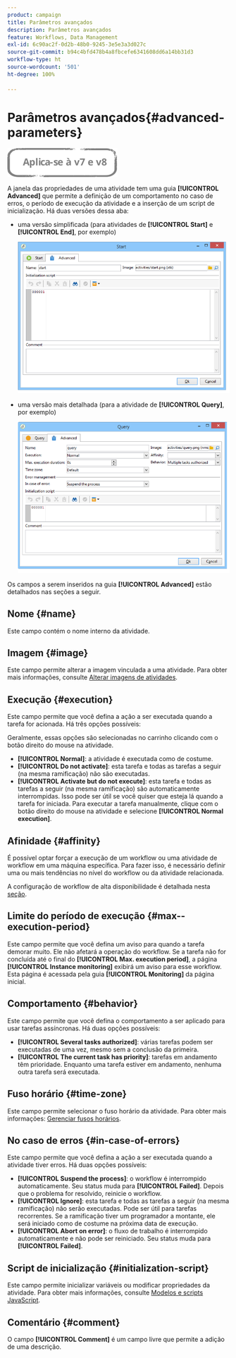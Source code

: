 ```yaml
---
product: campaign
title: Parâmetros avançados
description: Parâmetros avançados
feature: Workflows, Data Management
exl-id: 6c90ac2f-0d2b-48b0-9245-3e5e3a3d027c
source-git-commit: b94c4bfd478b4a8fbcefe6341608dd6a14bb31d3
workflow-type: ht
source-wordcount: '501'
ht-degree: 100%

---
```


# Parâmetros avançados{#advanced-parameters}

![](../../assets/common.svg)

A janela das propriedades de uma atividade tem uma guia **[!UICONTROL Advanced]** que permite a definição de um comportamento no caso de erros, o período de execução da atividade e a inserção de um script de inicialização. Há duas versões dessa aba:

* uma versão simplificada (para atividades de **[!UICONTROL Start]** e **[!UICONTROL End]**, por exemplo)

   ![](assets/wf-advanced-basic.png)

* uma versão mais detalhada (para a atividade de **[!UICONTROL Query]**, por exemplo)

   ![](assets/wf-advanced-full.png)

Os campos a serem inseridos na guia **[!UICONTROL Advanced]** estão detalhados nas seções a seguir.

## Nome {#name}

Este campo contém o nome interno da atividade.

## Imagem {#image}

Este campo permite alterar a imagem vinculada a uma atividade. Para obter mais informações, consulte [Alterar imagens de atividades](managing-activity-images.md).

## Execução {#execution}

Este campo permite que você defina a ação a ser executada quando a tarefa for acionada. Há três opções possíveis:

Geralmente, essas opções são selecionadas no carrinho clicando com o botão direito do mouse na atividade.

* **[!UICONTROL Normal]**: a atividade é executada como de costume.
* **[!UICONTROL Do not activate]**: esta tarefa e todas as tarefas a seguir (na mesma ramificação) não são executadas.
* **[!UICONTROL Activate but do not execute]**: esta tarefa e todas as tarefas a seguir (na mesma ramificação) são automaticamente interrompidas. Isso pode ser útil se você quiser que esteja lá quando a tarefa for iniciada. Para executar a tarefa manualmente, clique com o botão direito do mouse na atividade e selecione **[!UICONTROL Normal execution]**.

## Afinidade {#affinity}

É possível optar forçar a execução de um workflow ou uma atividade de workflow em uma máquina específica. Para fazer isso, é necessário definir uma ou mais tendências no nível do workflow ou da atividade relacionada.

A configuração de workflow de alta disponibilidade é detalhada nesta [seção](../../installation/using/configuring-campaign-server.md#high-availability-workflows-and-affinities).


## Limite do período de execução {#max--execution-period}

Este campo permite que você defina um aviso para quando a tarefa demorar muito. Ele não afetará a operação do workflow. Se a tarefa não for concluída até o final do **[!UICONTROL Max. execution period]**, a página **[!UICONTROL Instance monitoring]** exibirá um aviso para esse workflow. Esta página é acessada pela guia **[!UICONTROL Monitoring]** da página inicial.

## Comportamento {#behavior}

Este campo permite que você defina o comportamento a ser aplicado para usar tarefas assíncronas. Há duas opções possíveis:

* **[!UICONTROL Several tasks authorized]**: várias tarefas podem ser executadas de uma vez, mesmo sem a conclusão da primeira.
* **[!UICONTROL The current task has priority]**: tarefas em andamento têm prioridade. Enquanto uma tarefa estiver em andamento, nenhuma outra tarefa será executada.

## Fuso horário {#time-zone}

Este campo permite selecionar o fuso horário da atividade. Para obter mais informações: [Gerenciar fusos horários](managing-time-zones.md).

## No caso de erros {#in-case-of-errors}

Este campo permite que você defina a ação a ser executada quando a atividade tiver erros. Há duas opções possíveis:

* **[!UICONTROL Suspend the process]**: o workflow é interrompido automaticamente. Seu status muda para **[!UICONTROL Failed]**. Depois que o problema for resolvido, reinicie o workflow.
* **[!UICONTROL Ignore]**: esta tarefa e todas as tarefas a seguir (na mesma ramificação) não serão executadas. Pode ser útil para tarefas recorrentes. Se a ramificação tiver um programador a montante, ele será iniciado como de costume na próxima data de execução.
* **[!UICONTROL Abort on error]**: o fluxo de trabalho é interrompido automaticamente e não pode ser reiniciado. Seu status muda para **[!UICONTROL Failed]**.

## Script de inicialização {#initialization-script}

Este campo permite inicializar variáveis ou modificar propriedades da atividade. Para obter mais informações, consulte [Modelos e scripts JavaScript](javascript-scripts-and-templates.md).

## Comentário {#comment}

O campo **[!UICONTROL Comment]** é um campo livre que permite a adição de uma descrição.
